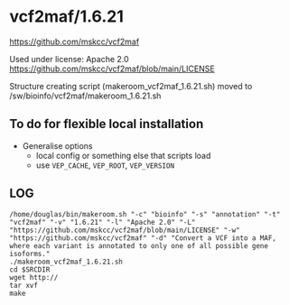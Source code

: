 vcf2maf/1.6.21
========================

<https://github.com/mskcc/vcf2maf>

Used under license:
Apache 2.0
<https://github.com/mskcc/vcf2maf/blob/main/LICENSE>

Structure creating script (makeroom_vcf2maf_1.6.21.sh) moved to /sw/bioinfo/vcf2maf/makeroom_1.6.21.sh


To do for flexible local installation
-------------------------------------

* Generalise options
    - local config or something else that scripts load
    - use `VEP_CACHE`, `VEP_ROOT`, `VEP_VERSION`




LOG
---

    /home/douglas/bin/makeroom.sh "-c" "bioinfo" "-s" "annotation" "-t" "vcf2maf" "-v" "1.6.21" "-l" "Apache 2.0" "-L" "https://github.com/mskcc/vcf2maf/blob/main/LICENSE" "-w" "https://github.com/mskcc/vcf2maf" "-d" "Convert a VCF into a MAF, where each variant is annotated to only one of all possible gene isoforms."
    ./makeroom_vcf2maf_1.6.21.sh
    cd $SRCDIR
    wget http://
    tar xvf 
    make

